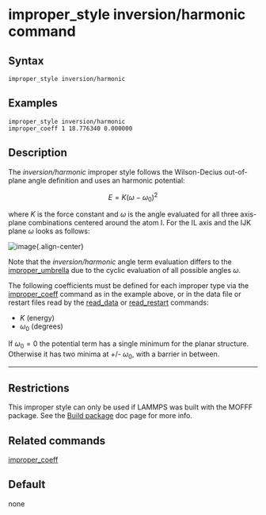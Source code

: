 # improper_style inversion/harmonic command

## Syntax

``` LAMMPS
improper_style inversion/harmonic
```

## Examples

``` LAMMPS
improper_style inversion/harmonic
improper_coeff 1 18.776340 0.000000
```

## Description

The *inversion/harmonic* improper style follows the Wilson-Decius
out-of-plane angle definition and uses an harmonic potential:

$$E = K \left(\omega - \omega_0\right)^2$$

where $K$ is the force constant and $\omega$ is the angle evaluated for
all three axis-plane combinations centered around the atom I. For the IL
axis and the IJK plane $\omega$ looks as follows:

![image](JPG/umbrella.jpg){.align-center}

Note that the *inversion/harmonic* angle term evaluation differs to the
[improper_umbrella](improper_umbrella) due to the cyclic evaluation of
all possible angles $\omega$.

The following coefficients must be defined for each improper type via
the [improper_coeff](improper_coeff) command as in the example above, or
in the data file or restart files read by the [read_data](read_data) or
[read_restart](read_restart) commands:

-   $K$ (energy)
-   $\omega_0$ (degrees)

If $\omega_0 = 0$ the potential term has a single minimum for the planar
structure. Otherwise it has two minima at +/- $\omega_0$, with a barrier
in between.

------------------------------------------------------------------------

## Restrictions

This improper style can only be used if LAMMPS was built with the MOFFF
package. See the [Build package](Build_package) doc page for more info.

## Related commands

[improper_coeff](improper_coeff)

## Default

none
